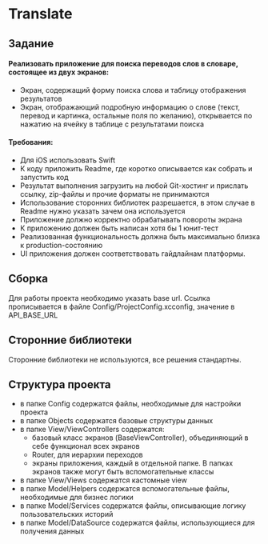# Translate

## Задание
#### Реализовать приложение для поиска переводов слов в словаре, состоящее из двух экранов:
- Экран, содержащий форму поиска слова и таблицу отображения результатов
- Экран, отображающий подробную информацию о слове (текст, перевод и картинка, остальные поля по желанию), открывается по нажатию на ячейку в таблице с результатами поиска
#### Требования:
- Для iOS использовать Swift
- К коду приложить Readme, где коротко описывается как собрать и запустить код
- Результат выполнения загрузить на любой Git-хостинг и прислать ссылку, zip-файлы и прочие форматы не принимаются
- Использование сторонних библиотек разрешается, в этом случае в Readme нужно указать зачем она используется
- Приложение должно корректно обрабатывать повороты экрана
- К приложению должен быть написан хотя бы 1 юнит-тест
- Реализованная функциональность должна быть максимально близка к production-состоянию
- UI приложения должен соответствовать гайдлайнам платформы.

## Сборка

Для работы проекта необходимо указать base url.
Ссылка прописывается в файле Config/ProjectConfig.xcconfig, значение в API_BASE_URL

## Сторонние библиотеки
Сторонние библиотеки не используются, все решения стандартны.

## Структура проекта
- в папке Config содержатся файлы, необходимые для настройки проекта
- в папке Objects содержатся базовые структуры данных
- в папке View/ViewControllers содержатся:
  * базовый класс экранов (BaseViewController), объединяющий в себе функционал всех экранов
  * Router, для иерархии переходов
  * экраны приложения, каждый в отдельной папке. В папках экранов также могут быть вспомогательные классы
- в папке View/Views содержатся кастомные view 
- в папке Model/Helpers содержатся вспомогательные файлы, необходимые для бизнес логики
- в папке Model/Services содержатся файлы, описывающие логику пользовательских историй
- в папке Model/DataSource содержатся файлы, использующиеся для получения данных
